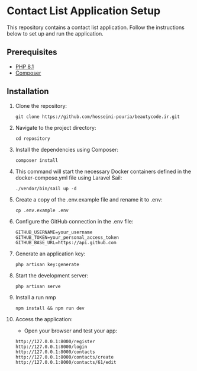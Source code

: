 # Contact List Application Setup

This repository contains a contact list application. Follow the instructions below to set up and run the application.

## Prerequisites

- [PHP 8.1](https://www.php.net/downloads)
- [Composer](https://getcomposer.org/download/)

## Installation

1. Clone the repository:

   ```shell
   git clone https://github.com/hosseini-pouria/beautycode.ir.git

2. Navigate to the project directory:

    ```shell
   cd repository

3. Install the dependencies using Composer:

    ```shell
   composer install

4. This command will start the necessary Docker containers defined in the docker-compose.yml file using Laravel Sail:

    ```shell
   ./vendor/bin/sail up -d

5. Create a copy of the .env.example file and rename it to .env:

    ```shell
   cp .env.example .env

6. Configure the GitHub connection in the .env file:

    ```shell
   GITHUB_USERNAME=your_username
   GITHUB_TOKEN=your_personal_access_token
   GITHUB_BASE_URL=https://api.github.com

7. Generate an application key:

    ```shell
   php artisan key:generate

8. Start the development server:

    ```shell
   php artisan serve

9. Install a run nmp

    ```shell
   npm install && npm run dev 
 
10. Access the application:
     - Open your browser and test your app:
    
    ```shell
    http://127.0.0.1:8000/register
    http://127.0.0.1:8000/login
    http://127.0.0.1:8000/contacts
    http://127.0.0.1:8000/contacts/create
    http://127.0.0.1:8000/contacts/61/edit
    
